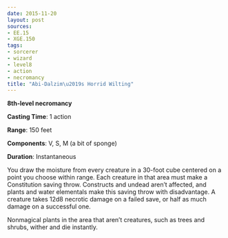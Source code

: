 ```yaml
---
date: 2015-11-20
layout: post
sources:
- EE.15
- XGE.150
tags:
- sorcerer
- wizard
- level8
- action
- necromancy
title: "Abi-Dalzim\u2019s Horrid Wilting"
---
```


**8th-level necromancy**

**Casting Time**: 1 action

**Range**: 150 feet

**Components**: V, S, M (a bit of sponge)

**Duration**: Instantaneous

You draw the moisture from every creature in a 30-foot cube centered on a point you choose within range. Each creature in that area must make a Constitution saving throw. Constructs and undead aren’t affected, and plants and water elementals make this saving throw with disadvantage. A creature takes 12d8 necrotic damage on a failed save, or half as much damage on a successful one.

Nonmagical plants in the area that aren’t creatures, such as trees and shrubs, wither and die instantly.

